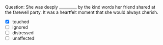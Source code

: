 Question: She was deeply _________ by the kind words her friend shared at the farewell party. It was a heartfelt moment that she would always cherish.  
- [x] touched  
- [ ] ignored  
- [ ] distressed  
- [ ] unaffected